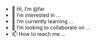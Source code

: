 - 👋 Hi, I’m @far
- 👀 I’m interested in ...
- 🌱 I’m currently learning ...
- 💞️ I’m looking to collaborate on ...
- 📫 How to reach me ...

<!---
far13579/far is a ✨ special ✨ repository because its `README.md` (this file) appears on your GitHub profile.
You can click the Preview link to take a look at your changes.
--->

